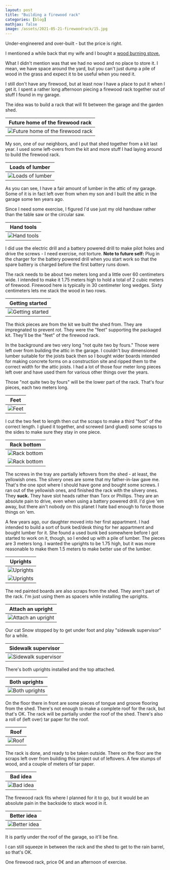 ```yaml
---
layout: post
title: "Building a firewood rack"
categories: [blog]
mathjax: false
image: /assets/2021-05-21-firewoodrack/15.jpg
---
```

Under-engineered and over-built - but the price is right.

I mentioned a while back that my wife and I bought a [wood burning stove.](rabbit)

What I didn't mention was that we had no wood and no place to store it.  I mean, we have space around the yard, but you can't just dump a pile of wood in the grass and expect it to be useful when you need it.

I still don't have any firewood, but at least now I have a place to put it when I get it.  I spent a rather long afternoon piecing a firewood rack together out of stuff I found in my garage.

The idea was to build a rack that will fit between the garage and the garden shed.

|Future home of the firewood rack|
|--------------------------------|
|![Future home of the firewood rack](/assets/2021-05-21-firewoodrack/1.jpg)|

My son, one of our neighbors, and I put that shed together from a kit last year.  I used some left-overs from the kit and more stuff I had laying around to build the firewood rack.

|Loads of lumber|
|---------------|
|![Loads of lumber](/assets/2021-05-21-firewoodrack/2.jpg)|

As you can see, I have a fair amount of lumber in the attic of my garage. Some of it is in fact left over from when my son and I built the attic in the garage some ten years ago.

Since I need some exercise, I figured I'd use just my old handsaw rather than the table saw or the circular saw.

|Hand tools|
|----------|
|![Hand tools](/assets/2021-05-21-firewoodrack/3.jpg)|

I did use the electric drill and a battery powered drill to make pilot holes and drive the screws - I need exercise, not torture. **Note to future self:** Plug in the charger for the battery powered drill when you start work so that the spare battery is charged before the first battery runs down.

The rack needs to be about two meters long and a little over 60 centimeters wide.  I intended to make it 1.75 meters high to hold a total of 2 cubic meters of firewood.  Firewood here is typically in 30 centimeter long wedges.  Sixty centimeters lets me stack the wood in two rows.

|Getting started|
|---------------|
|![Getting started](/assets/2021-05-21-firewoodrack/4.jpg)|

The thick pieces are from the kit we built the shed from.  They are impregnated to prevent rot.  They were the "feet" supporting the packaged kit.  They'll be the "feet" of the firewood rack.

In the background are two very long "not quite two by fours."  Those were left over from building the attic in the garage.  I couldn't buy dimensioned lumber suitable for the joists back then so I bought wider boards intended for making concrete forms on a construction site and ripped them to the correct width for the attic joists.  I had a lot of those four meter long pieces left over and have used them for various other things over the years.

Those "not quite two by fours" will be the lower part of the rack.  That's four pieces, each two meters long.

|Feet|
|----|
|![Feet](/assets/2021-05-21-firewoodrack/5.jpg)|

I cut the two feet to length then cut the scraps to make a third "foot" of the correct length.  I glued it together, and screwed (and glued) some scraps to the sides to make sure they stay in one piece.

|Rack bottom|
|-----------|
|![Rack bottom](/assets/2021-05-21-firewoodrack/6.jpg)|
|![Rack bottom](/assets/2021-05-21-firewoodrack/7.jpg)|

The screws in the tray are partially leftovers from the shed - at least, the yellowish ones.  The silvery ones are some that my father-in-law gave me.  That's the one spot where I should have gone and bought some screws.  I ran out of the yellowish ones, and finished the rack with the silvery ones.  They **suck.**  They have slot heads rather than Torx or Phillips.  They are an absolute pain to drive, even when using a battery powered drill.  I'd give 'em away, but there ain't nobody on this planet I hate bad enough to force those things on 'em.

A few years ago, our daughter moved into her first appartment.  I had intended to build a sort of bunk bed/desk thing for her appartment and bought lumber for it.  She found a used bunk bed somewhere before I got started to work on it, though, so I ended up with a pile of lumber.  The pieces are 3 meters long.  I wanted the uprights to be 1.75 high, but it was more reasonable to make them 1.5 meters to make better use of the lumber.

|Uprights|
|--------|
|![Uprights](/assets/2021-05-21-firewoodrack/8.jpg)|
|![Uprights](/assets/2021-05-21-firewoodrack/9.jpg)|

The red painted boards are also scraps from the shed.  They aren't part of the rack.  I'm just using them as spacers while installing the uprights.

|Attach an upright|
|-----------------|
|![Attach an upright](/assets/2021-05-21-firewoodrack/10.jpg)|

Our cat Snow stopped by to get under foot and play "sidewalk supervisor" for a while.

|Sidewalk supervisor|
|-------------------|
|![Sidewalk supervisor](/assets/2021-05-21-firewoodrack/11.jpg)|

There's both uprights installed and the top attached.

|Both uprights|
|-------------------|
|![Both uprights](/assets/2021-05-21-firewoodrack/12.jpg)|

On the floor there in front are some pieces of tongue and groove flooring from the shed.  There's not enough to make a complete roof for the rack, but that's OK.  The rack will be partially under the roof of the shed.  There's also a roll of (left over) tar paper for the roof.

|Roof|
|----|
|![Roof](/assets/2021-05-21-firewoodrack/13.jpg)|

The rack is done, and ready to be taken outside.  There on the floor are the scraps left over from building this project out of leftovers.  A few stumps of wood, and a couple of meters of tar paper.

|Bad idea|
|--------|
|![Bad idea](/assets/2021-05-21-firewoodrack/14.jpg)|

The firewood rack fits where I planned for it to go, but it would be an absolute pain in the backside to stack wood in it.

|Better idea|
|-----------|
|![Better idea](/assets/2021-05-21-firewoodrack/15.jpg)|

It is partly under the roof of the garage, so it'll be fine.

I can still squeeze in between the rack and the shed to get to the rain barrel, so that's OK.

One firewood rack, price 0€ and an afternoon of exercise.


